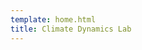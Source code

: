 ```yaml
---
template: home.html
title: Climate Dynamics Lab
---
```


[//]: # (Welcome to Material for MkDocs.)

[//]: # ()
[//]: # (# Climate Dynamics Lab)

[//]: # ()
[//]: # (This website provides documentation and code useful to the )

[//]: # ([Climate Dynamics Lab]&#40;https://sites.google.com/view/climate-dynamics-lab&#41; at the University of St Andrews.)

